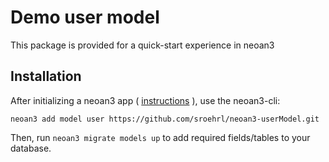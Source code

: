 # Demo user model

This package is provided for a quick-start experience in neoan3

## Installation

After initializing a neoan3 app ( [instructions](https://github.com/sroehrl/neoan3) ), use the neoan3-cli:

`neoan3 add model user https://github.com/sroehrl/neoan3-userModel.git`

Then, run `neoan3 migrate models up` to add required fields/tables to your database.